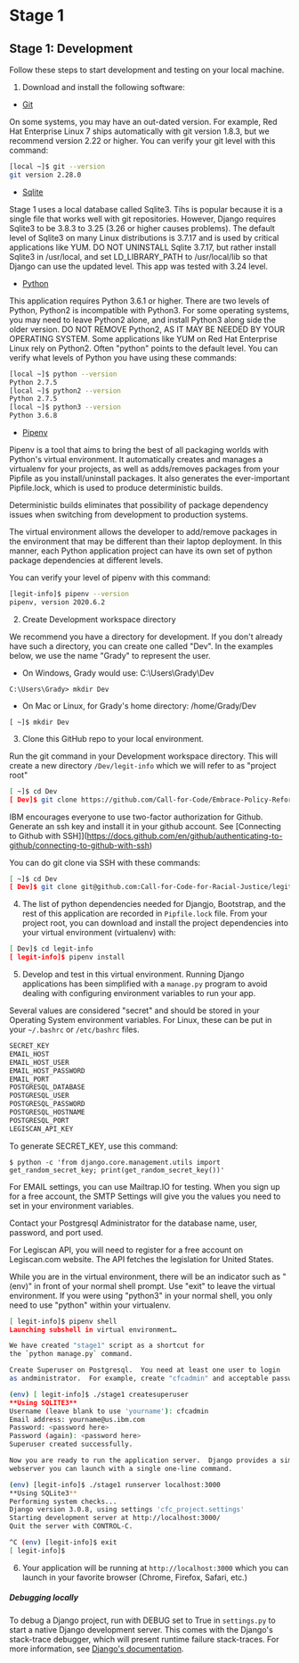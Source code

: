 # Stage 1

## Stage 1: Development

Follow these steps to start development and testing on your local machine.

1. Download and install the following software:

* [Git](https://git-scm.com/book/en/v2/Getting-Started-Installing-Git)

On some systems, you may have an out-dated version.  For example, Red Hat
Enterprise Linux 7 ships automatically with git version 1.8.3, but we
recommend version 2.22 or higher.  You can verify your git level with
this command:

```bash
[local ~]$ git --version
git version 2.28.0
```

* [Sqlite](https://www.djaodjin.com/blog/django-2-2-with-sqlite-3-on-centos-7.blog.html)

Stage 1 uses a local database called Sqlite3.  Tihs is popular because it
is a single file that works well with git repositories.  However, Django
requires Sqlite3 to be 3.8.3 to 3.25 (3.26 or higher causes problems).  The
default level of Sqlite3 on many Linux distributions is 3.7.17 and is used
by critical applications like YUM.  DO NOT UNINSTALL Sqlite 3.7.17, but rather
install Sqlite3 in /usr/local, and set LD_LIBRARY_PATH to /usr/local/lib
so that Django can use the updated level.  This app was tested with 3.24 level.


* [Python](https://www.python.org/downloads/)

This application requires Python 3.6.1 or higher.  There are two levels
of Python, Python2 is incompatible with Python3.  For some operating 
systems, you may need to leave Python2 alone, and install Python3 along side
the older version.  DO NOT REMOVE Python2, AS IT MAY BE NEEDED BY YOUR
OPERATING SYSTEM.  Some applications like YUM on Red Hat Enterprise Linux
rely on Python2.  Often "python" points to the default level.  You can
verify what levels of Python you have using these commands:

```bash
[local ~]$ python --version
Python 2.7.5
[local ~]$ python2 --version
Python 2.7.5
[local ~]$ python3 --version
Python 3.6.8
```

* [Pipenv](https://pypi.org/project/pipenv/)

Pipenv is a tool that aims to bring the best of all packaging worlds with
Python's virtual environment.  It automatically creates and manages a 
virtualenv for your projects, as well as adds/removes packages from your 
Pipfile as you install/uninstall packages. It also generates the ever-important
Pipfile.lock, which is used to produce deterministic builds.

Deterministic builds eliminates that possibility of package dependency 
issues when switching from development to production systems.

The virtual environment allows the developer to add/remove packages in the
environment that may be different than their laptop deployment.  In this
manner, each Python application project can have its own set of python
package dependencies at different levels.

You can verify your level of pipenv with this command:

```bash
[legit-info]$ pipenv --version
pipenv, version 2020.6.2
```


2. Create Development workspace directory

We recommend you have a directory for development.  If you don't already
have such a directory, you can create one called "Dev".  In the examples
below, we use the name "Grady" to represent the user.

* On Windows, Grady would use:  C:\Users\Grady\Dev

```
C:\Users\Grady> mkdir Dev
```

* On Mac or Linux, for Grady's home directory:  /home/Grady/Dev

```
[ ~]$ mkdir Dev
```


3. Clone this GitHub repo to your local environment.

Run the git command in your Development workspace directory.  This will create
a new directory `/Dev/legit-info` which we will refer to as "project root" 

```bash
[ ~]$ cd Dev
[ Dev]$ git clone https://github.com/Call-for-Code/Embrace-Policy-Reform.git
```

IBM encourages everyone to use two-factor authorization for Github.  Generate
an ssh key and install it in your github account.  See [Connecting to Github with 
SSH]](https://docs.github.com/en/github/authenticating-to-github/connecting-to-github-with-ssh)

You can do git clone via SSH with these commands:

```bash
[ ~]$ cd Dev
[ Dev]$ git clone git@github.com:Call-for-Code-for-Racial-Justice/legit-info.git
```

4. The list of python dependencies needed for Djangjo, Bootstrap, and the
rest of this application are recorded in `Pipfile.lock` file.
From your project root, you can download and install the project 
dependencies into your virtual environment (virtualenv) with:

```bash
[ Dev]$ cd legit-info
[ legit-info]$ pipenv install
```

5. Develop and test in this virtual environment.  Running Django applications
has been simplified with a `manage.py` program to avoid dealing with 
configuring environment variables to run your app. 

Several values are considered "secret" and should be stored in your 
Operating System environment variables.  For Linux, these can be put
in your `~/.bashrc` or `/etc/bashrc` files.

```bash
SECRET_KEY
EMAIL_HOST
EMAIL_HOST_USER
EMAIL_HOST_PASSWORD
EMAIL_PORT
POSTGRESQL_DATABASE
POSTGRESQL_USER
POSTGRESQL_PASSWORD
POSTGRESQL_HOSTNAME
POSTGRESQL_PORT
LEGISCAN_API_KEY

```

To generate SECRET_KEY, use this command:
```
$ python -c 'from django.core.management.utils import get_random_secret_key; print(get_random_secret_key())'
```

For EMAIL settings, you can use Mailtrap.IO for testing.  When you sign up
for a free account, the SMTP Settings will give you the values you need to
set in your environment variables.

Contact your Postgresql Administrator for the database name, user, password,
and port used.

For Legiscan API, you will need to register for a free account on 
Legiscan.com website.  The API fetches the legislation for United States.

While you are in the virtual environment, there will be an indicator such as 
"(env)" in front of your normal shell prompt.  Use "exit" to leave the 
virtual environment.  If you were using "python3" in your normal shell,
you only need to use "python" within your virtualenv.

```bash
[ legit-info]$ pipenv shell
Launching subshell in virtual environment…

We have created "stage1" script as a shortcut for 
the `python manage.py` command. 

Create Superuser on Postgresql.  You need at least one user to login
as andministrator.  For example, create "cfcadmin" and acceptable password.

(env) [ legit-info]$ ./stage1 createsuperuser
**Using SQLITE3**
Username (leave blank to use 'yourname'): cfcadmin
Email address: yourname@us.ibm.com
Password: <password here>
Password (again): <password here>
Superuser created successfully.

Now you are ready to run the application server.  Django provides a simple
webserver you can launch with a single one-line command.

(env) [legit-info]$ ./stage1 runserver localhost:3000
**Using SQLite3**
Performing system checks...
Django version 3.0.8, using settings 'cfc_project.settings'
Starting development server at http://localhost:3000/
Quit the server with CONTROL-C.

^C (env) [legit-info]$ exit
[ legit-info]$

```

6. Your application will be running at `http://localhost:3000` which
you can launch in your favorite browser (Chrome, Firefox, Safari, etc.)


##### Debugging locally
To debug a Django project, run with DEBUG set to True in `settings.py` to 
start a native Django development server. This comes with the Django's 
stack-trace debugger, which will present runtime failure stack-traces. For 
more information, see [Django's 
documentation](https://docs.djangoproject.com/en/2.0/ref/settings/).






